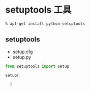 # setuptools 工具

```bash
% apt-get install python-setuptools
```

## setuptools

* setup.cfg
* setup.py

```python
from setuptools import setup

setup(

  )
```